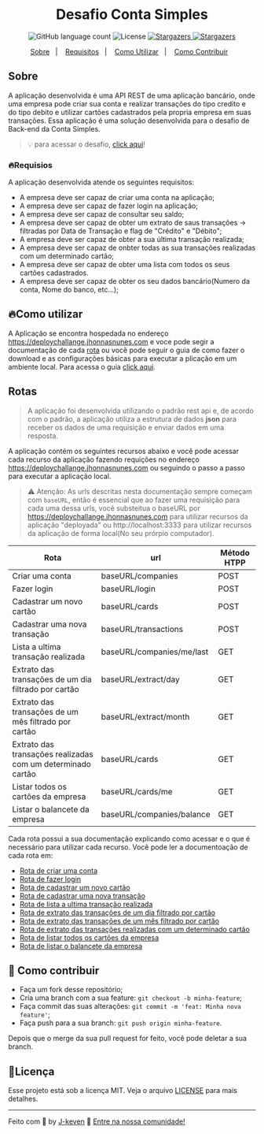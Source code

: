 <div align='center'>
  <h1>Desafio Conta Simples</h1>
</div>

<p align="center">
  <img alt="GitHub language count" src="https://img.shields.io/github/languages/count/J-Keven/ContaSimples-Challenge?color=blue">

  <img alt="License" src="https://img.shields.io/badge/license-MIT-blue">

  <a href="https://github.com/J-keven/ContaSimples-Challenge/stargazers">
    <img alt="Stargazers" src="https://img.shields.io/github/stars/J-Keven/ContaSimples-Challenge?style=social">
  </a>

  <a href="https://github.com/J-Keven/ContaSimples-Challenge/network/members">
    <img alt="Stargazers" src="https://img.shields.io/github/forks/J-keven/ContaSimples-Challenge?style=social">
  </a>
</p>


<p align="center">
  <a href="#rocket-sobre">Sobre</a>&nbsp;&nbsp;&nbsp;|&nbsp;&nbsp;&nbsp;
  <a href="#fire-requisios">Requisitos</a>&nbsp;&nbsp;&nbsp;|&nbsp;&nbsp;&nbsp;
  <a href="#fire-como-utilizar">Como Utilizar</a>&nbsp;&nbsp;&nbsp;|&nbsp;&nbsp;&nbsp;
  <a href="#rocket-como-contribuir">Como Contribuir</a>&nbsp;&nbsp;&nbsp;
  <!-- <a href="#memo-licença">Licença</a> -->
</p>

## Sobre
A aplicação desenvolvida é uma API REST de uma aplicação bancário, onde uma empresa pode criar sua conta e realizar transações do tipo credito e do tipo debito e utilizar cartões cadastrados pela propria empresa em suas transações. Essa aplicação é uma solução desenvolvida para o desafio  de Back-end da Conta Simples.

> 💡 para acessar o desafio, [click aqui](https://gitlab.com/desafio-conta-simples/developer)!

### 🔥Requisios
A aplicação desenvolvida atende os seguintes requisitos:

- A empresa deve ser capaz de criar uma conta na aplicação;
- A empresa deve ser capaz de fazer login na aplicação;
- A empresa deve ser capaz de consultar seu saldo;
- A empresa deve ser capaz de obter um extrato de saus transações -> filtradas por
Data de Transação e flag de "Crédito" e "Débito";
- A empresa deve ser capaz de obter a sua última transação realizada;
- A empresa deve ser capaz de onbter todas as sua transações realizadas com um determinado cartão;
- A empresa deve ser capaz de obter uma lista com todos os seus cartões cadastrados.
- A empresa deve ser capaz de obter os seu dados bancário(Numero da conta, Nome do banco, etc...);

## 🔥Como utilizar

A Aplicação se encontra hospedada no endereço https://deploychallange.jhonnasnunes.com e voce pode segir a documentação de cada [rota](https://github.com/J-Keven/ContaSimples-Challenge#rotas) ou você pode seguir o guia de como fazer o download e as configurações básicas para executar a plicação em um ambiente local. Para acessa o guia [click aqui](./docs/guideInstall.md).
## Rotas

> A aplicação foi desenvolvida utilizando o padrão rest api e, de acordo com o padrão, a  aplicação utiliza a estrutura de dados **json** para receber os dados de uma requisição e enviar dados em uma resposta.

A aplicação contém os seguintes recursos abaixo e você pode acessar cada recurso da aplicação fazendo requições no endereço https://deploychallange.jhonnasnunes.com ou seguindo o passo a passo para executar a aplicação local.

> ⚠ Atenção: As urls descritas nesta documentação sempre começam com ```baseURL```, então é essencial que ao fazer uma requisição para cada uma dessa urls, vocẽ substeitua o baseURL por https://deploychallange.jhonnasnunes.com para utilizar recursos da aplicação "deployada" ou http://localhost:3333 para utilizar recursos da aplicação de forma local(No seu prórpio computador).

Rota | url | Método HTPP
---- | --- | ------
Criar uma conta | baseURL/companies | POST
Fazer login | baseURL/login | POST
Cadastrar um novo cartão | baseURL/cards | POST
Cadastrar uma nova transação | baseURL/transactions | POST
Lista a ultima transação realizada | baseURL/companies/me/last | GET
Extrato das transações de um dia filtrado por cartão | baseURL/extract/day | GET
Extrato das transações de um mês filtrado por cartão | baseURL/extract/month  | GET
Extrato das transações realizadas com um determinado cartão | baseURL/cards | GET
Listar todos os cartões da empresa | baseURL/cards/me | GET
Listar o balancete da empresa | baseURL/companies/balance | GET

Cada rota possui a sua documentação explicando como acessar e o que é necessário para utilizar cada recurso. Você pode ler a documentoação de cada rota em:

- [Rota de criar uma conta](./docs/createCompany.md)
- [Rota de fazer login](./docs/login.md)
- [Rota de cadastrar um novo cartão](./docs/createCard.md)
- [Rota de cadastrar uma nova transação](./docs/createTransactions.md)
- [Rota de lista a ultima transação realizada](./docs/lastTransaction.md)
- [Rota de extrato das transações de um dia filtrado por cartão](./docs/extract.md#####/day)
- [Rota de extrato das transações de um mês filtrado por cartão](./docs/extract.md#####/month)
- [Rota de extrato das transações realizadas com um determinado cartão](./docs/extract.md#####/card)
- [Rota de listar todos os cartões da empresa](./docs/listAllCardsOfCompany.md)
- [Rota de listar o balancete da empresa](./docs/getBalance.md)

## 🚀 Como contribuir

- Faça um fork desse repositório;
- Cria uma branch com a sua feature: `git checkout -b minha-feature`;
- Faça commit das suas alterações: `git commit -m 'feat: Minha nova feature'`;
- Faça push para a sua branch: `git push origin minha-feature`.

Depois que o merge da sua pull request for feito, você pode deletar a sua branch.

## 📝Licença

Esse projeto está sob a licença MIT. Veja o arquivo [LICENSE](./LICENSE) para mais detalhes.

---

Feito com 💜 by [J-keven](github.com/j-keven) :wave: [Entre na nossa comunidade!](https://discordapp.com/invite/gCRAFhc)
